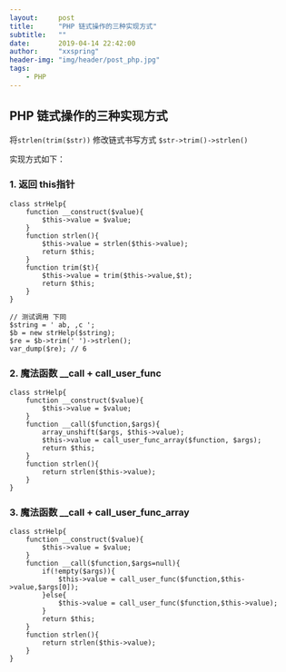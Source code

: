 ```yaml
---
layout:     post
title:      "PHP 链式操作的三种实现方式"
subtitle:   ""
date:       2019-04-14 22:42:00
author:     "xxspring"
header-img: "img/header/post_php.jpg"
tags:
    - PHP
---
```



## PHP 链式操作的三种实现方式

将`strlen(trim($str))` 修改链式书写方式 `$str->trim()->strlen()` 

实现方式如下：

### 1. 返回 this指针

```
class strHelp{
	function __construct($value){
        $this->value = $value;
    }
    function strlen(){
        $this->value = strlen($this->value);
        return $this;
    }
    function trim($t){
        $this->value = trim($this->value,$t);
        return $this;
    }
}

// 测试调用 下同
$string = ' ab, ,c ';
$b = new strHelp($string);
$re = $b->trim(' ')->strlen();
var_dump($re); // 6
```

### 2. 魔法函数 \_\_call \+ call\_user\_func

```
class strHelp{
	function __construct($value){
        $this->value = $value;
    }
	function __call($function,$args){
	    array_unshift($args, $this->value);
	    $this->value = call_user_func_array($function, $args);
	    return $this;
	}
	function strlen(){
	    return strlen($this->value);
	}
}
```

### 3. 魔法函数 \_\_call \+ call\_user\_func\_array

```
class strHelp{
	function __construct($value){
        $this->value = $value;
    }
	function __call($function,$args=null){
	    if(!empty($args)){
	        $this->value = call_user_func($function,$this->value,$args[0]);
	    }else{
	        $this->value = call_user_func($function,$this->value);
	    }
	    return $this;
	}
	function strlen(){
	    return strlen($this->value);
	}
}
```